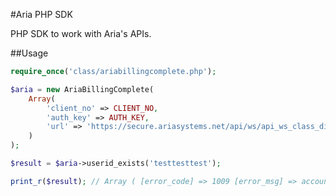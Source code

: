 #Aria PHP SDK

PHP SDK to work with Aria's APIs.

##Usage

```php
require_once('class/ariabillingcomplete.php');

$aria = new AriaBillingComplete(
    Array(
        'client_no' => CLIENT_NO,
        'auth_key' => AUTH_KEY,
        'url' => 'https://secure.ariasystems.net/api/ws/api_ws_class_dispatcher.php',
    )
);

$result = $aria->userid_exists('testtesttest');

print_r($result); // Array ( [error_code] => 1009 [error_msg] => account does not exist )
```
